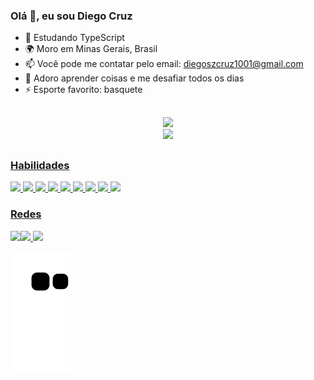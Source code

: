 ### Olá 👋, eu sou Diego Cruz

- 🌱 Estudando TypeScript
- 🌍 Moro em Minas Gerais, Brasil
- 📫 Você pode me contatar pelo email: diegoszcruz1001@gmail.com
- 🧠 Adoro aprender coisas e me desafiar todos os dias
- ⚡ Esporte favorito: basquete 
##

<div align="center">
  <a href="https://github/diegocruz-s" />
  <img height="180em" src="https://github-readme-stats.vercel.app/api?username=diegocruz-s&show_icons=true&theme=dark&include_all_commits=true&count_private=true" /><br />
  
</div>

<div align="center">
  <img height="180em" src="https://github-readme-stats.vercel.app/api/top-langs/?username=diegocruz-s&layout=compact&langs_count=16&theme=dark" />
</div>

##

<div>
 
  <h3>Habilidades</h3>
  <img height="70em" src="https://cdn.jsdelivr.net/gh/devicons/devicon/icons/html5/html5-plain.svg" />  
  <img height="70em" src="https://cdn.jsdelivr.net/gh/devicons/devicon/icons/css3/css3-plain.svg" />
  <img height="70em" src="https://cdn.jsdelivr.net/gh/devicons/devicon/icons/javascript/javascript-original.svg" />
  <img height="70em" src="https://cdn.jsdelivr.net/gh/devicons/devicon/icons/nodejs/nodejs-original.svg" />
  <img height="70em" src="https://icongr.am/devicon/express-original.svg?size=128&color=878787" />      
  <img height="70em" src="https://cdn.jsdelivr.net/gh/devicons/devicon/icons/mongodb/mongodb-original.svg" />
  <img height="70em" src="https://cdn.jsdelivr.net/gh/devicons/devicon/icons/mysql/mysql-original-wordmark.svg" />     
  <img height="70em" src="https://cdn.jsdelivr.net/gh/devicons/devicon/icons/react/react-original.svg" />
  <img height="70em" src="https://cdn.jsdelivr.net/gh/devicons/devicon/icons/git/git-plain.svg" />            
          
</div>

<div>
  <h3>Redes</h3>
  <a href="https://github.com/diegocruz-s"><img src="https://img.shields.io/badge/GitHub-100000?style=for-the-badge&logo=github&logoColor=white" target="_blank />
  <a href="mailto:diegoszcruz1001@gmail.com"><img src="https://img.shields.io/badge/Gmail-D14836?style=for-the-badge&logo=gmail&logoColor=white" />
  <a href="https://www.linkedin.com/in/diegoscruz/"><img src="https://img.shields.io/badge/LinkedIn-0077B5?style=for-the-badge&logo=linkedin&logoColor=white" />
 
</div>

![Snake animation](https://github.com/diegocruz-s/diegocruz-s/blob/output/github-contribution-grid-snake.svg)

